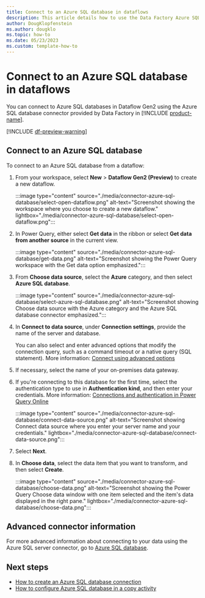 ```yaml
---
title: Connect to an Azure SQL database in dataflows
description: This article details how to use the Data Factory Azure SQL database connector in Microsoft Fabric to create an Azure SQL database connection in dataflows.
author: DougKlopfenstein
ms.author: dougklo
ms.topic: how-to
ms.date: 05/23/2023
ms.custom: template-how-to 
---
```


# Connect to an Azure SQL database in dataflows

You can connect to Azure SQL databases in Dataflow Gen2 using the Azure SQL database connector provided by Data Factory in [!INCLUDE [product-name](../includes/product-name.md)].

[!INCLUDE [df-preview-warning](includes/data-factory-preview-warning.md)]

## Connect to an Azure SQL database

To connect to an Azure SQL database from a dataflow:

1. From your workspace, select **New** > **Dataflow Gen2 (Preview)** to create a new dataflow.

   :::image type="content" source="./media/connector-azure-sql-database/select-open-dataflow.png" alt-text="Screenshot showing the workspace where you choose to create a new dataflow." lightbox="./media/connector-azure-sql-database/select-open-dataflow.png":::

1. In Power Query, either select **Get data** in the ribbon or select **Get data from another source** in the current view.

   :::image type="content" source="./media/connector-azure-sql-database/get-data.png" alt-text="Screenshot showing the Power Query workspace with the Get data option emphasized.":::

1. From **Choose data source**, select the **Azure** category, and then select **Azure SQL database**.

   :::image type="content" source="./media/connector-azure-sql-database/select-azure-sql-database.png" alt-text="Screenshot showing Choose data source with the Azure category and the Azure SQL database connector emphasized.":::

1. In **Connect to data source**, under **Connection settings**, provide the name of the server and database.

   You can also select and enter advanced options that modify the connection query, such as a command timeout or a native query (SQL statement). More information: [Connect using advanced options](/power-query/connectors/azure-sql-database#connect-using-advanced-options)

1. If necessary, select the name of your on-premises data gateway.

1. If you're connecting to this database for the first time, select the authentication type to use in **Authentication kind**, and then enter your credentials. More information: [Connections and authentication in Power Query Online](/power-query/connection-authentication-pqo)

   :::image type="content" source="./media/connector-azure-sql-database/connect-data-source.png" alt-text="Screenshot showing Connect data source where you enter your server name and your credentials." lightbox="./media/connector-azure-sql-database/connect-data-source.png":::

1. Select **Next**.

1. In **Choose data**, select the data item that you want to transform, and then select **Create**.

   :::image type="content" source="./media/connector-azure-sql-database/choose-data.png" alt-text="Screenshot showing the Power Query Choose data window with one item selected and the item's data displayed in the right pane." lightbox="./media/connector-azure-sql-database/choose-data.png":::

## Advanced connector information

For more advanced information about connecting to your data using the Azure SQL server connector, go to [Azure SQL database](/power-query/connectors/azure-sql-database).

## Next steps

- [How to create an Azure SQL database connection](connector-azure-sql-database.md)
- [How to configure Azure SQL database in a copy activity](connector-azure-sql-database-copy-activity.md)
